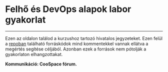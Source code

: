 # Felhő és DevOps alapok labor gyakorlat 
---
Ezen az oldalon találod a kurzushoz tartozó hivatalos jegyzeteket. Ezen felül a [repoban](https://github.com/Zsomx/devops-course-szte) található forráskódok mind kommentekkel vannak ellátva a megértés segítése céljából. Azonban ezek a források nem pótolják a gyakorlaton elhangzottakat.

**Kommunikáció: CooSpace fórum.**

